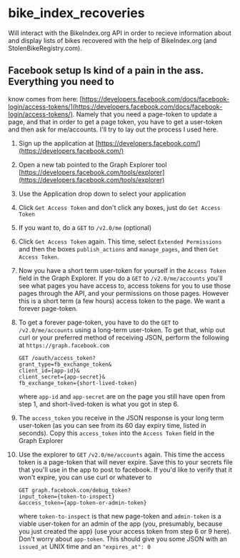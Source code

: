 # bike_index_recoveries

Will interact with the BikeIndex.org API in order to recieve information about and display lists of bikes recovered with the help of BikeIndex.org (and StolenBikeRegistry.com).

## Facebook setup Is kind of a pain in the ass. Everything you need to
know comes from here:
[https://developers.facebook.com/docs/facebook-login/access-tokens/](https://developers.facebook.com/docs/facebook-login/access-tokens/). Namely
that you need a page-token to update a page, and that in order to get
a page token, you have to get a user-token and then ask for
me/accounts. I'll try to lay out the process I used here.
1.  Sign up the application at [https://developers.facebook.com/](https://developers.facebook.com/)
2.  Open a new tab pointed to the Graph Explorer tool
   [https://developers.facebook.com/tools/explorer](https://developers.facebook.com/tools/explorer)
3.  Use the Application drop down to select your application
4.  Click `Get Access Token` and don't click any boxes, just do `Get Access Token`
5.  If you want to, do a `GET` to `/v2.0/me` (optional)
6.  Click `Get Access Token` again. This time, select `Extended
    Permissions` and then the boxes `publish_actions` and
    `manage_pages`, and then `Get Access Token`.
7.  Now you have a short term user-token for yourself in the `Access
    Token` field in the Graph Explorer. If you do a `GET` to
    `/v2.0/me/accounts` you'll see what pages you have access to,
    access tokens for you to use those pages through the API, and your
    permissions on those pages. However this is a short term (a few
    hours) access token to the page. We want a forever page-token.
8.  To get a forever page-token, you have to do the `GET` to
    `/v2.0/me/accounts` using a long-term user-token. To get that,
    whip out curl or your preferred method of receiving JSON, perform
    the following at `https://graph.facebook.com`

        GET /oauth/access_token?
        grant_type=fb_exchange_token&
        client_id={app-id}&
        client_secret={app-secret}&
        fb_exchange_token={short-lived-token}

    where `app-id` and `app-secret` are on the page you still have
    open from step 1, and short-lived-token is what you got in step 6.
9.  The `access_token`  you receive in the JSON response  is your long
    term  user-token (as  you can  see from  its 60  day expiry time,
    listed  in seconds).  Copy  this `access_token`  into the  `Access
    Token` field in the Graph Explorer
10. Use the explorer to `GET` `/v2.0/me/accounts` again. This time the
    access token is a page-token that will never expire. Save this to
    your secrets file that you'll use in the app to post to
    facebook. If you'd like to verify that it won't expire, you can
    use curl or whatever to

        GET graph.facebook.com/debug_token?
        input_token={token-to-inspect}
        &access_token={app-token-or-admin-token}

    where `token-to-inspect` is that new page-token and `admin-token`
    is a viable user-token for an admin of the app (you, presumably,
    because you just created the app) (use your access token from step
    6 or 9 here). Don't worry about `app-token`. This should give you
    some JSON with an `issued_at` UNIX time and an `"expires_at": 0`
